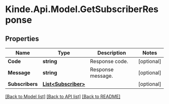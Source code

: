 # Kinde.Api.Model.GetSubscriberResponse

## Properties

Name | Type | Description | Notes
------------ | ------------- | ------------- | -------------
**Code** | **string** | Response code. | [optional] 
**Message** | **string** | Response message. | [optional] 
**Subscribers** | [**List&lt;Subscriber&gt;**](Subscriber.md) |  | [optional] 

[[Back to Model list]](../README.md#documentation-for-models) [[Back to API list]](../README.md#documentation-for-api-endpoints) [[Back to README]](../README.md)

